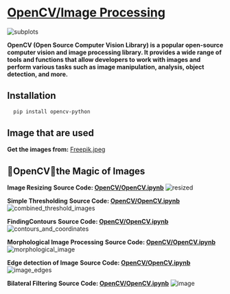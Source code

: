 # [OpenCV/Image Processing](https://opencv.org/)
![subplots](https://github.com/ThisIs-Developer/Python/assets/109382325/6612d236-6024-4e8b-84f3-bc83959526a2)

**OpenCV (Open Source Computer Vision Library) is a popular open-source computer vision and image processing library. It provides a wide range of tools and functions that allow developers to work with images and perform various tasks such as image manipulation, analysis, object detection, and more.**
## Installation
```bash
  pip install opencv-python
```
## Image that are used

**Get the images from:** 
[Freepik.jpeg](https://github.com/ThisIs-Developer/Python/blob/main/OpenCV/Image%20Processing/Freepik.jpeg)

## 🌟OpenCV🎨the Magic of Images
**Image Resizing** 
**Source Code: [OpenCV/OpenCV.ipynb](https://github.com/ThisIs-Developer/Python/blob/main/OpenCV/Image%20Processing/OpenCV.ipynb)**
![resized](https://github.com/ThisIs-Developer/Python/assets/109382325/86095ff2-88d7-418d-9eb3-a4a99661a60a)

**Simple Thresholding** 
**Source Code: [OpenCV/OpenCV.ipynb](https://github.com/ThisIs-Developer/Python/blob/main/OpenCV/Image%20Processing/OpenCV.ipynb)**
![combined_threshold_images](https://github.com/ThisIs-Developer/Python/assets/109382325/a172a28a-84fc-4fb6-ac8b-b1b373e714af)

**FindingContours** 
**Source Code: [OpenCV/OpenCV.ipynb](https://github.com/ThisIs-Developer/Python/blob/main/OpenCV/Image%20Processing/OpenCV.ipynb)**
![contours_and_coordinates](https://github.com/ThisIs-Developer/Python/assets/109382325/590cc8ae-8113-4dc6-8b43-1d4c2b638ba5)

**Morphological Image Processing** 
**Source Code: [OpenCV/OpenCV.ipynb](https://github.com/ThisIs-Developer/Python/blob/main/OpenCV/Image%20Processing/OpenCV.ipynb)**
![morphological_image](https://github.com/ThisIs-Developer/Python/assets/109382325/1e522787-1d7e-4835-929c-bf1522b7f5da)

**Edge detection of Image** 
**Source Code: [OpenCV/OpenCV.ipynb](https://github.com/ThisIs-Developer/Python/blob/main/OpenCV/Image%20Processing/OpenCV.ipynb)**
![image_edges](https://github.com/ThisIs-Developer/Python/assets/109382325/7b5a6935-27c8-4b59-85f1-ddf7600badb2)

**Bilateral Filtering** 
**Source Code: [OpenCV/OpenCV.ipynb](https://github.com/ThisIs-Developer/Python/blob/main/OpenCV/Image%20Processing/OpenCV.ipynb)**
![image](https://github.com/ThisIs-Developer/Python/assets/109382325/f45e6587-98de-411c-86cb-628be5b7b540)

